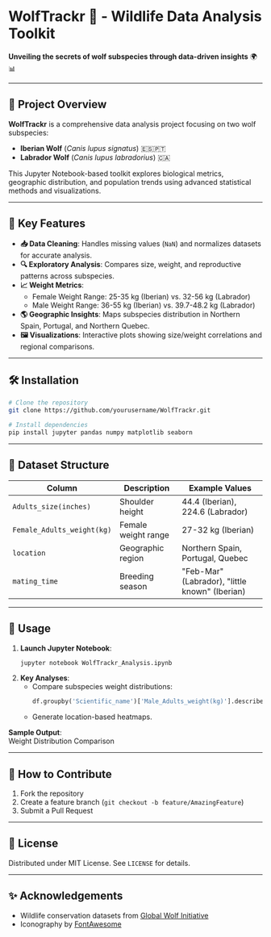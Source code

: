 # WolfTrackr 🐺 - Wildlife Data Analysis Toolkit  

**Unveiling the secrets of wolf subspecies through data-driven insights** 🌍📊  

---

## 📌 Project Overview  
**WolfTrackr** is a comprehensive data analysis project focusing on two wolf subspecies:  
- **Iberian Wolf** (*Canis lupus signatus*) 🇪🇸🇵🇹  
- **Labrador Wolf** (*Canis lupus labradorius*) 🇨🇦  

This Jupyter Notebook-based toolkit explores biological metrics, geographic distribution, and population trends using advanced statistical methods and visualizations.  

---

## 🚀 Key Features  
- **📥 Data Cleaning**: Handles missing values (`NaN`) and normalizes datasets for accurate analysis.  
- **🔍 Exploratory Analysis**: Compares size, weight, and reproductive patterns across subspecies.  
- **📈 Weight Metrics**:  
  - Female Weight Range: 25-35 kg (Iberian) vs. 32-56 kg (Labrador)  
  - Male Weight Range: 36-55 kg (Iberian) vs. 39.7-48.2 kg (Labrador)  
- **🌎 Geographic Insights**: Maps subspecies distribution in Northern Spain, Portugal, and Northern Quebec.  
- **🖼️ Visualizations**: Interactive plots showing size/weight correlations and regional comparisons.  

---

## 🛠️ Installation  

```bash
# Clone the repository
git clone https://github.com/yourusername/WolfTrackr.git

# Install dependencies
pip install jupyter pandas numpy matplotlib seaborn
```

---

## 🧩 Dataset Structure  
| Column | Description | Example Values |  
|--------|-------------|----------------|  
| `Adults_size(inches)` | Shoulder height | 44.4 (Iberian), 224.6 (Labrador) |  
| `Female_Adults_weight(kg)` | Female weight range | 27-32 kg (Iberian) |  
| `location` | Geographic region | Northern Spain, Portugal, Quebec |  
| `mating_time` | Breeding season | "Feb-Mar" (Labrador), "little known" (Iberian) |  

---

## 🎯 Usage  
1. **Launch Jupyter Notebook**:  
   ```bash
   jupyter notebook WolfTrackr_Analysis.ipynb
   ```
2. **Key Analyses**:  
   - Compare subspecies weight distributions:  
     ```python
     df.groupby('Scientific_name')['Male_Adults_weight(kg)'].describe()
     ```
   - Generate location-based heatmaps.  

**Sample Output**:  
Weight Distribution Comparison  

---

## 🤝 How to Contribute  
1. Fork the repository  
2. Create a feature branch (`git checkout -b feature/AmazingFeature`)  
3. Submit a Pull Request  

---

## 📜 License  
Distributed under MIT License. See `LICENSE` for details.  

---

## ✨ Acknowledgements  
- Wildlife conservation datasets from [Global Wolf Initiative](https://example.com)  
- Iconography by [FontAwesome](https://fontawesome.com)  

